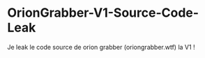# OrionGrabber-V1-Source-Code-Leak
Je leak le code source de orion grabber (oriongrabber.wtf) la V1 !
